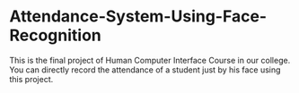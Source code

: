 # Attendance-System-Using-Face-Recognition

This is the final project of Human Computer Interface Course in our college. You can directly record the attendance of a student just by his face using this project.